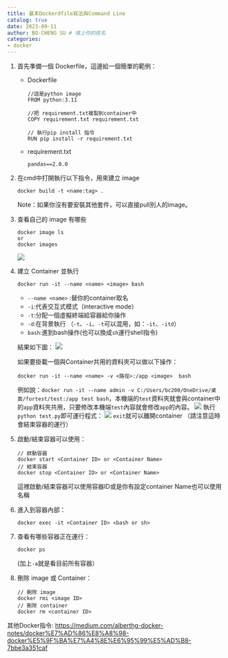 ```yaml
---
title: 基本Dockerdfile寫法與Command Line
catalog: true
date: 2023-09-11
author: BO-CHENG SU # 填上你的姓名
categories:
- docker
---
```


1. 首先準備一個 Dockerfile，這邊給一個簡單的範例：
    *   Dockerfile
        ```
        //這是python image
        FROM python:3.11
        
        //把 requirement.txt複製到container中
        COPY requirement.txt requirement.txt

        // 執行pip install 指令
        RUN pip install -r requirement.txt
        ```
    * requirement.txt
        ```
        pandas==2.0.0
        ```
2. 在cmd中打開執行以下指令，用來建立 image

    ```
    docker build -t <name:tag> .
    ```
    Note：如果你沒有要安裝其他套件，可以直接pull別人的image。
3. 查看自己的 image 有哪些
    ```
    docker image ls 
    or
    docker images
    ```
    ![](https://hackmd.io/_uploads/BJSzGoAqn.png)
4. 建立 Container 並執行
    ```
    docker run -it --name <name> <image> bash
    ```
    * `--name <name>` :替你的container取名
    * `-i`:代表交互式模式（interactive mode）
    * `-t`:分配一個虛擬終端給容器給你操作
    * `-d`:在背景執行
    （`-t`、`-i`、`-t`可以混用，如：`-it`、`-itd`）
    * `bash`:進到bash操作(也可以換成`sh`運行shell指令)

    結果如下圖：
    ![](https://hackmd.io/_uploads/H143NiRc3.png)
    
    如果要掛載一個與Container共用的資料夾可以做以下操作：
    ```
    docker run -it --name <name> -v <路徑>:/app <image>  bash
    ```
    例如說：`docker run -it --name admin -v C:/Users/bc200/OneDrive/桌面/fortest/test:/app test bash`，本機端的`test`資料夾就會與container中的`app`資料夾共用，只要修改本機端`test`內容就會修改`app`的內容。
    ![](https://hackmd.io/_uploads/ByHJdjRc3.png)
    執行 `python test.py`即可運行程式：
    ![](https://hackmd.io/_uploads/S1l6DuiC53.png)
    `exit`就可以離開container
    （請注意這時會結束容器的運行）
    
5. 啟動/結束容器可以使用：
    ```
    // 啟動容器
    docker start <Container ID> or <Container Name>
    // 結束容器
    docker stop <Container ID> or <Container Name>
    ```
    
    這裡啟動/結束容器可以使用容器ID或是你有設定container Name也可以使用名稱
    
6. 進入到容器內部：
    ```
    docker exec -it <Container ID> <bash or sh>
    ```
7.    查看有哪些容器正在運行：
        ```
        docker ps
        ```
        (加上`-a`就是看目前所有容器）
8. 刪除 image 或 Container：
    ```
    // 刪除 image
    docker rmi <image ID>
    // 刪除 container
    docker rm <container ID>
    ```
    
其他Docker指令:
https://medium.com/alberthg-docker-notes/docker%E7%AD%86%E8%A8%98-docker%E5%9F%BA%E7%A4%8E%E6%95%99%E5%AD%B8-7bbe3a351caf
